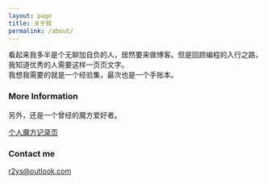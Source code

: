 ```yaml
---
layout: page
title: 关于我
permalink: /about/
---
```


看起来我多半是个无聊加自负的人，居然要来做博客。但是回顾编程的入行之路，我知道优秀的人需要这样一页页文字。  
我想我需要的就是一个经验集，最次也是一个手账本。  
  
### More Information

另外，还是一个曾经的魔方爱好者。
  
[个人魔方记录页](https://www.worldcubeassociation.org/persons/2009HUDI01)

### Contact me

[r2ys@outlook.com](mailto:r2ys@outlook.com)